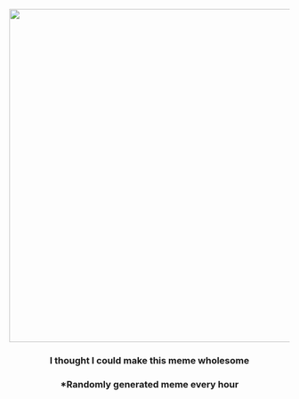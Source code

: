 <p align="center">
        <img src="https://i.redd.it/eveyviyvk2v91.jpg" width="600" height="600">
        </p>
        <h3 align="center">I thought I could make this meme wholesome</h3>
        <h3 align="center">*Randomly generated meme every hour</h3>
    